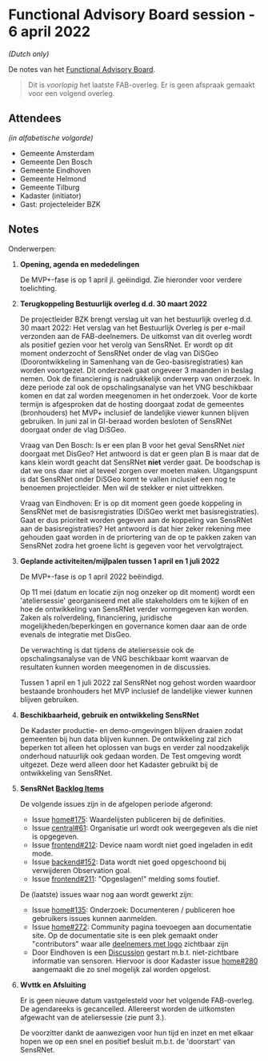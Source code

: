 # Functional Advisory Board session - 6 april 2022

_(Dutch only)_

De notes van het [Functional Advisory Board](../FAB.md).

> Dit is *voorlopig* het laatste FAB-overleg. Er is geen afspraak gemaakt voor een volgend overleg.

## Attendees

_(in alfabetische volgorde)_

- Gemeente Amsterdam
- Gemeente Den Bosch
- Gemeente Eindhoven
- Gemeente Helmond
- Gemeente Tilburg
- Kadaster (initiator)
- Gast: projecteleider BZK

## Notes

Onderwerpen:

1. **Opening, agenda en mededelingen**
   
     De MVP+-fase is op 1 april jl. geëindigd. Zie hieronder voor verdere toelichting.
     
2. **Terugkoppeling Bestuurlijk overleg d.d. 30 maart 2022**
     
     De projectleider BZK brengt verslag uit van het bestuurlijk overleg d.d. 30 maart 2022:
     Het verslag van het Bestuurlijk Overleg is per e-mail verzonden aan de FAB-deelnemers.
     De uitkomst van dit overleg wordt als positief gezien voor het verolg van SensRNet.
     Er wordt op dit moment onderzocht of SensRNet onder de vlag van DiSGeo (Doorontwikkeling in Samenhang van de Geo-basisregistraties) kan worden voortgezet.
     Dit onderzoek gaat ongeveer 3 maanden in beslag nemen.
     Ook de financiering is nadrukkelijk onderwerp van onderzoek.
     In deze periode zal ook de opschalingsanalyse van het VNG beschikbaar komen en dat zal worden meegenomen in het onderzoek.
     Voor de korte termijn is afgesproken dat de hosting doorgaat zodat de gemeentes (bronhouders) het MVP+ inclusief de landelijke viewer kunnen blijven gebruiken.
     In juni zal in GI-beraad worden besloten of SensRNet doorgaat onder de vlag DiSGeo.
     
     Vraag van Den Bosch: Is er een plan B voor het geval SensRNet _niet_ doorgaat met DisGeo?
     Het antwoord is dat er geen plan B is maar dat de kans klein wordt geacht dat SensRNet **niet** verder gaat.
     De boodschap is dat we ons daar niet al teveel zorgen over moeten maken.
     Uitgangspunt is dat SensRNet onder DiSGeo komt te vallen inclusief een nog te benoemen projectleider.
     Men wil de stekker er niet uittrekken.
     
     Vraag van Eindhoven: Er is op dit moment geen goede koppeling in SensRNet met de basisregistraties (DiSGeo werkt met basisregistraties). Gaat er dus prioriteit worden gegeven aan de koppeling van SensRNet aan de basisregistraties?
     Het antwoord is dat hier zeker rekening mee gehouden gaat worden in de priortering van de op te pakken zaken van SensRNet zodra het groene licht is gegeven voor het vervolgtraject.
     
     
3. **Geplande activiteiten/mijlpalen tussen 1 april en 1 juli 2022**
     
     De MVP+-fase is op 1 april 2022 beëindigd.
     
     Op 11 mei (datum en locatie zijn nog onzeker op dit moment) wordt een 'ateliersessie' georganiseerd met alle stakeholders om te kijken of en hoe de ontwikkeling van SensRNet verder vormgegeven kan worden.
     Zaken als rolverdeling, financiering, juridische mogelijkheden/beperkingen en governance komen daar aan de orde evenals de integratie met DisGeo.
     
     De verwachting is dat tijdens de ateliersessie ook de opschalingsanalyse van de VNG beschikbaar komt waarvan de resultaten kunnen worden meegenomen in de discussies.
     
     Tussen 1 april en 1 juli 2022 zal SensRNet nog gehost worden waardoor bestaande bronhouders het MVP inclusief de landelijke viewer kunnen blijven gebruiken.
     
4. **Beschikbaarheid, gebruik en ontwikkeling SensRNet**
     
     De Kadaster productie- en demo-omgevingen blijven draaien zodat gemeenten bij hun data blijven kunnen.
     De ontwikkeling zal zich beperken tot alleen het oplossen van bugs en verder zal noodzakelijk onderhoud natuurlijk ook gedaan worden.
     De Test omgeving wordt uitgezet.
     Deze werd alleen door het Kadaster gebruikt bij de ontwikkeling van SensRNet.
     
     
5. **SensRNet [Backlog Items](https://github.com/orgs/kadaster-labs/projects/1)**
     
     De volgende issues zijn in de afgelopen periode afgerond:
     - Issue [home#175](https://github.com/kadaster-labs/sensrnet-home/issues/175): Waardelijsten publiceren bij de definities.
     - Issue [central#61](https://github.com/kadaster-labs/sensrnet-central-viewer/issues/61): Organisatie url wordt ook weergegeven als die niet is opgegeven.
     - Issue [frontend#212](https://github.com/kadaster-labs/sensrnet-registry-frontend/issues/212): Device naam wordt niet goed ingeladen in edit mode.
     - Issue [backend#152](https://github.com/kadaster-labs/sensrnet-registry-backend/issues/152): Data wordt niet goed opgeschoond bij verwijderen Observation goal.
     - Issue [frontend#211](https://github.com/kadaster-labs/sensrnet-registry-frontend/issues/211): "Opgeslagen!" melding soms foutief.
     
     De (laatste) issues waar nog aan wordt gewerkt zijn:
     - Issue [home#135](https://github.com/kadaster-labs/sensrnet-home/issues/135): Onderzoek: Documenteren / publiceren hoe gebruikers issues kunnen aanmelden.
     - Issue [home#272](https://github.com/kadaster-labs/sensrnet-home/issues/272): Community pagina toevoegen aan documentatie site.
       Op de documentatie site is een plek gemaakt onder "contributors" waar alle [deelnemers met logo](https://kadaster-labs.github.io/sensrnet-home/Contributors/) zichtbaar zijn
     - Door Eindhoven is een [Discussion](https://github.com/kadaster-labs/sensrnet-home/discussions/278) gestart m.b.t. niet-zichtbare informatie van sensoren.
       Hiervoor is door Kadaster issue [home#280](https://github.com/kadaster-labs/sensrnet-home/issues/280) aangemaakt die zo snel mogelijk zal worden opgelost.
     

6. **Wvttk en Afsluiting**

     Er is geen nieuwe datum vastgelesteld voor het volgende FAB-overleg.
     De agendareeks is gecancelled.
     Allereerst worden de uitkomsten afgewacht van de ateliersessie (zie punt 3.).
     
     De voorzitter dankt de aanwezigen voor hun tijd en inzet en met elkaar hopen we op een snel en positief besluit m.b.t. de 'doorstart' van SensRNet.
